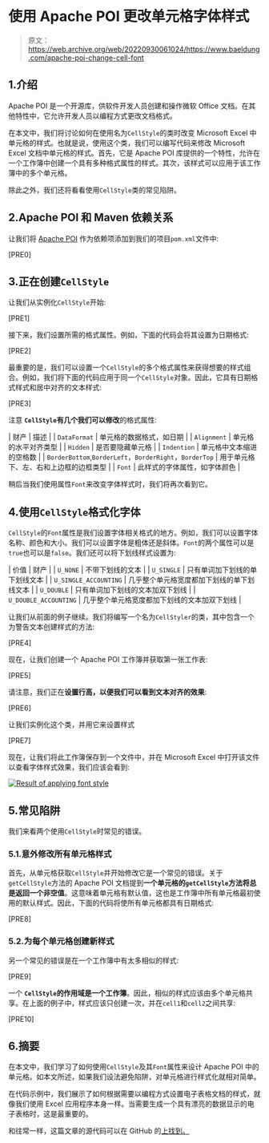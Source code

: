 # 使用 Apache POI 更改单元格字体样式

> 原文：<https://web.archive.org/web/20220930061024/https://www.baeldung.com/apache-poi-change-cell-font>

## 1.介绍

Apache POI 是一个开源库，供软件开发人员创建和操作微软 Office 文档。在其他特性中，它允许开发人员以编程方式更改文档格式。

在本文中，我们将讨论如何在使用名为`CellStyle`的类时改变 Microsoft Excel 中单元格的样式。也就是说，使用这个类，我们可以编写代码来修改 Microsoft Excel 文档中单元格的样式。首先，它是 Apache POI 库提供的一个特性，允许在一个工作簿中创建一个具有多种格式属性的样式。其次，该样式可以应用于该工作簿中的多个单元格。

除此之外，我们还将看看使用`CellStyle`类的常见陷阱。

## 2.Apache POI 和 Maven 依赖关系

让我们将 [Apache POI](https://web.archive.org/web/20220528125435/https://search.maven.org/search?q=g:org.apache.poi%20a:poi) 作为依赖项添加到我们的项目`pom.xml`文件中:

[PRE0]

## 3.正在创建`CellStyle`

让我们从实例化`CellStyle`开始:

[PRE1]

接下来，我们设置所需的格式属性。例如，下面的代码会将其设置为日期格式:

[PRE2]

最重要的是，我们可以设置一个`CellStyle`的多个格式属性来获得想要的样式组合。例如，我们将下面的代码应用于同一个`CellStyle`对象。因此，它具有日期格式样式和居中对齐的文本样式:

[PRE3]

注意 **`CellStyle`有几个我们可以修改**的格式属性:

| 财产 | 描述 |
| `DataFormat` | 单元格的数据格式，如日期 |
| `Alignment` | 单元格的水平对齐类型 |
| `Hidden` | 是否要隐藏单元格 |
| `Indention` | 单元格中文本缩进的空格数 |
| `BorderBottom`,`BorderLeft`，`BorderRight`，`BorderTop` | 用于单元格下、左、右和上边框的边框类型 |
| `Font` | 此样式的字体属性，如字体颜色 |

稍后当我们使用属性`Font`来改变字体样式时，我们将再次看到它。

## 4.使用`CellStyle`格式化字体

`CellStyle`的`Font`属性是我们设置字体相关格式的地方。例如，我们可以设置字体名称、颜色和大小。我们可以设置字体是粗体还是斜体。`Font`的两个属性可以是`true`也可以是`false`。我们还可以将下划线样式设置为:

| 价值 | 财产 |
| `U_NONE` | 不带下划线的文本 |
| `U_SINGLE` | 只有单词加下划线的单下划线文本 |
| `U_SINGLE_ACCOUNTING` | 几乎整个单元格宽度都加下划线的单下划线文本 |
| `U_DOUBLE` | 只有单词加下划线的文本加双下划线 |
| `U_DOUBLE_ACCOUNTING` | 几乎整个单元格宽度都加下划线的文本加双下划线 |

让我们从前面的例子继续。我们将编写一个名为`CellStyler`的类，其中包含一个为警告文本创建样式的方法:

[PRE4]

现在，让我们创建一个 Apache POI 工作簿并获取第一张工作表:

[PRE5]

请注意，我们正在**设置行高，以便我们可以看到文本对齐的效果**:

[PRE6]

让我们实例化这个类，并用它来设置样式

[PRE7]

现在，让我们将此工作簿保存到一个文件中，并在 Microsoft Excel 中打开该文件以查看字体样式效果，我们应该会看到:

[![Result of applying font style](img/de0f8e944e63797e3d6d7d71098aebdb.png)](/web/20220528125435/https://www.baeldung.com/wp-content/uploads/2022/01/Change_Cell_Font_Style_with_Apache_POI-e1638669975805.png)

## 5.常见陷阱

我们来看两个使用`CellStyle`时常见的错误。

### 5.1.意外修改所有单元格样式

首先，从单元格获取`CellStyle`并开始修改它是一个常见的错误。关于`getCellStyle`方法的 Apache POI 文档提到**一个单元格的`getCellStyle`方法将总是返回一个非空值**。这意味着单元格有默认值，这也是工作簿中所有单元格最初使用的默认样式。因此，下面的代码将使所有单元格都具有日期格式:

[PRE8]

### 5.2.为每个单元格创建新样式

另一个常见的错误是在一个工作簿中有太多相似的样式:

[PRE9]

一个 **`CellStyle`的作用域是一个工作簿**。因此，相似的样式应该由多个单元格共享。在上面的例子中，样式应该只创建一次，并在`cell1`和`cell2`之间共享:

[PRE10]

## 6.摘要

在本文中，我们学习了如何使用`CellStyle`及其`Font`属性来设计 Apache POI 中的单元格。如本文所述，如果我们设法避免陷阱，对单元格进行样式化就相对简单。

在代码示例中，我们展示了如何根据需要以编程方式设置电子表格文档的样式，就像我们使用 Excel 应用程序本身一样。当需要生成一个具有漂亮的数据显示的电子表格时，这是最重要的。

和往常一样，这篇文章的源代码可以在 GitHub 的[上找到。](https://web.archive.org/web/20220528125435/https://github.com/eugenp/tutorials/tree/master/apache-poi)